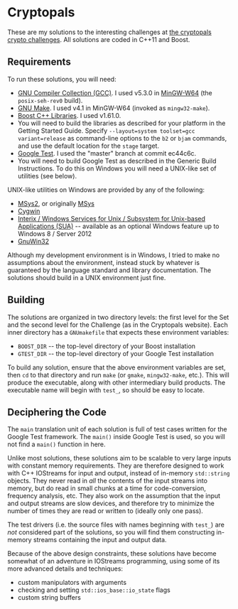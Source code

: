 # Cryptopals

These are my solutions to the interesting challenges at [the cryptopals crypto
challenges](https://cryptopals.com). All solutions are coded in C++11 and Boost.

## Requirements

To run these solutions, you will need:
 - [GNU Compiler Collection (GCC)](https://gcc.gnu.org/). I used v5.3.0 in
   [MinGW-W64](https://mingw-w64.org/doku.php) (the `posix-seh-rev0` build).
 - [GNU Make](https://www.gnu.org/software/make/). I used v4.1 in MinGW-W64
   (invoked as `mingw32-make`).
 - [Boost C++ Libraries](http://www.boost.org/). I used v1.61.0.
  - You will need to build the libraries as described for your platform in the
    Getting Started Guide. Specify `--layout=system toolset=gcc variant=release`
    as command-line options to the `b2` or `bjam` commands, and use the default
    location for the `stage` target.
 - [Google Test](https://github.com/google/googletest/). I used the "master"
   branch at commit ec44c6c.
  - You will need to build Google Test as described in the Generic Build
    Instructions. To do this on Windows you will need a UNIX-like set of
    utilities (see below).

UNIX-like utilities on Windows are provided by any of the following:
 - [MSys2](http://msys2.github.io/), or originally [MSys](http://www.mingw.org/)
 - [Cygwin](https://www.cygwin.com/)
 - [Interix / Windows Services for Unix / Subsystem for Unix-based Applications
   (SUA)](https://msdn.microsoft.com/en-us/library/cc772343(v=ws.11).aspx) --
   available as an optional Windows feature up to Windows 8 / Server 2012
 - [GnuWin32](http://gnuwin32.sourceforge.net/)

Although my development environment is in Windows, I tried to make no
assumptions about the environment, instead stuck by whatever is guaranteed by
the language standard and library documentation. The solutions should build in a
UNIX environment just fine.

## Building

The solutions are organized in two directory levels: the first level for the Set
and the second level for the Challenge (as in the Cryptopals website). Each
inner directory has a `GNUmakefile` that expects these environment variables:
 - `BOOST_DIR` -- the top-level directory of your Boost installation
 - `GTEST_DIR` -- the top-level directory of your Google Test installation

To build any solution, ensure that the above environment variables are set, then
`cd` to that directory and run `make` (or `gmake`, `mingw32-make`, etc.). This
will produce the executable, along with other intermediary build products. The
executable name will begin with `test_`, so should be easy to locate.

## Deciphering the Code

The `main` translation unit of each solution is full of test cases written for
the Google Test framework. The `main()` inside Google Test is used, so you will
not find a `main()` function in here.

Unlike most solutions, these solutions aim to be scalable to very large inputs
with constant memory requirements. They are therefore designed to work with C++
IOStreams for input and output, instead of in-memory `std::string` objects. They
never read in _all_ the contents of the input streams into memory, but do read
in small chunks at a time for code-conversion, frequency analysis, etc. They
also work on the assumption that the input and output streams are slow devices,
and therefore try to minimize the number of times they are read or written to
(ideally only one pass).

The test drivers (i.e. the source files with names beginning with `test_`) are
_not_ considered part of the solutions, so you will find them constructing
in-memory streams containing the input and output data.

Because of the above design constraints, these solutions have become somewhat of
an adventure in IOStreams programming, using some of its more advanced details
and techniques:
 - custom manipulators with arguments
 - checking and setting `std::ios_base::io_state` flags
 - custom string buffers
